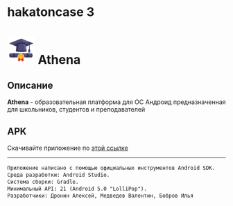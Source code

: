 # hakatoncase 3
![Image alt](https://github.com/utachiwana/hakatoncase/blob/master/app/src/main/res/drawable/ic_logo_app.png) 
Athena
=====================
Описание
-----------

 **Athena** \- образовательная платформа для ОС Андроид предназначенная для школьников, студентов и преподавателей

APK
-------------
Скачивайте приложение по [этой ссылке](https://drive.google.com/drive/folders/1ZTCml4SfZDC_f2fYpLUK-gBCwHXXIJuj?usp=sharing)

 
 ****
 
    Приложение написано с помощью официальных инструментов Android SDK.
    Среда разработки: Android Studio.
    Система сборки: Gradle.
    Минимальный API: 21 (Android 5.0 "LolliPop").
    Разработчики: Дронин Алексей, Медведев Валентин, Бобров Илья
